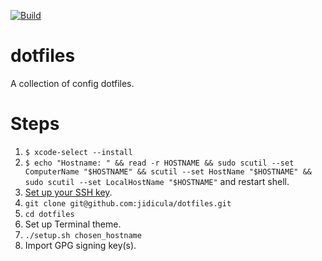 [![Build](https://github.com/jidicula/dotfiles/actions/workflows/setup.yml/badge.svg)](https://github.com/jidicula/dotfiles/actions/workflows/setup.yml)

# dotfiles

A collection of config dotfiles.

# Steps

1. `$ xcode-select --install`
1. `$ echo "Hostname: " &&
read -r HOSTNAME && sudo scutil --set ComputerName "$HOSTNAME" &&
scutil --set HostName "$HOSTNAME" &&
sudo scutil --set LocalHostName "$HOSTNAME"` and restart shell.
1. [Set up your SSH key](https://docs.github.com/en/free-pro-team@latest/github/authenticating-to-github/generating-a-new-ssh-key-and-adding-it-to-the-ssh-agent).
1. `git clone git@github.com:jidicula/dotfiles.git`
1. `cd dotfiles`
1. Set up Terminal theme.
1. `./setup.sh chosen_hostname`
1. Import GPG signing key(s).
